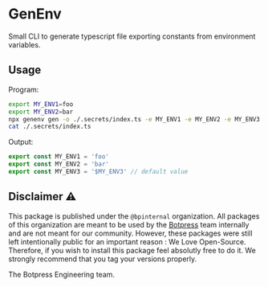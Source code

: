 # GenEnv

Small CLI to generate typescript file exporting constants from environment variables.

## Usage

Program:

```bash
export MY_ENV1=foo
export MY_ENV2=bar
npx genenv gen -o ./.secrets/index.ts -e MY_ENV1 -e MY_ENV2 -e MY_ENV3
cat ./.secrets/index.ts
```

Output:

```typescript
export const MY_ENV1 = 'foo'
export const MY_ENV2 = 'bar'
export const MY_ENV3 = '$MY_ENV3' // default value
```

## Disclaimer ⚠️

This package is published under the `@bpinternal` organization. All packages of this organization are meant to be used by the [Botpress](https://github.com/botpress/botpress) team internally and are not meant for our community. However, these packages were still left intentionally public for an important reason : We Love Open-Source. Therefore, if you wish to install this package feel absolutly free to do it. We strongly recommend that you tag your versions properly.

The Botpress Engineering team.
